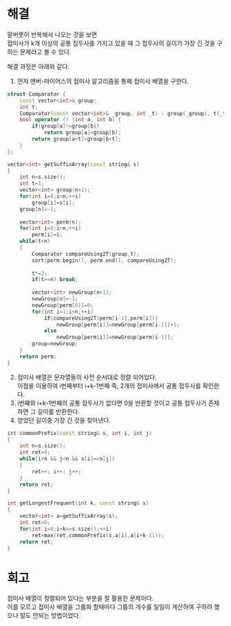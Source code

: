# 해결 
말버릇이 반복해서 나오는 것을 보면  
접미사가 k개 이상의 공통 접두사를 가지고 있을 때 그 접두사의 길이가 가장 긴 것을 구하는 문제라고 볼 수 있다.  

해결 과정은 아래와 같다.  
1. 먼저 맨버-마이어스의 접미사 알고리즘을 통해 접미사 배열을 구한다.  
```c++
struct Comparator {
    const vector<int>& group;
    int t;
    Comparator(const vector<int>& _group, int _t) : group(_group), t(_t) {}
    bool operator () (int a, int b) {
        if(group[a]!=group[b])
            return group[a]<group[b];
        return group[a+t]<group[b+t];
    }
};

vector<int> getSuffixArray(const string& s)
{
    int n=s.size();
    int t=1;
    vector<int> group(n+1);
    for(int i=0;i<n;++i)
        group[i]=s[i];
    group[n]=-1;
    
    vector<int> perm(n);
    for(int i=0;i<n;++i)
        perm[i]=i;
    while(t<n)
    {
        Comparator compareUsing2T(group,t);
        sort(perm.begin(), perm.end(), compareUsing2T);
        
        t*=2;
        if(t>=n) break;
        
        vector<int> newGroup(n+1);
        newGroup[n]=-1;
        newGroup[perm[0]]=0;
        for(int i=1;i<n;++i)
            if(compareUsing2T(perm[i-1],perm[i]))
                newGroup[perm[i]]=newGroup[perm[i-1]]+1;
            else
                newGroup[perm[i]]=newGroup[perm[i-1]];
        group=newGroup;
    }
    return perm;
}
```
2. 접미사 배열은 문자열들의 사전 순서대로 정렬 되어있다.  
  이점을 이용하여 i번째부터 i+k-1번째 즉, 2개의 접미사에서 공통 접두사를 확인한다.  
3. i번째와 i+k-1번째의 공통 접두사가 없다면 0을 반환할 것이고 공통 접두사가 존재하면 그 길이를 반환한다.  
4. 얻었던 길이중 가장 긴 것을 찾아낸다.  
```c++
int commonPrefix(const string& s, int i, int j)
{
    int n=s.size();
    int ret=0;
    while(i<n && j<n && s[i]==s[j])
    {
        ret++; i++; j++;
    }
    return ret;
}

int getLongestFrequent(int k, const string& s)
{
    vector<int> a=getSuffixArray(s);
    int ret=0;
    for(int i=0;i+k<=s.size();++i)
        ret=max(ret,commonPrefix(s,a[i],a[i+k-1]));
    return ret;
}
```

# 회고 
접미사 배열이 정렬되어 있다는 부분을 잘 활용한 문제이다.  
이를 모르고 접미사 배열을 그룹화 할때마다 그룹의 개수를 일일이 계산하여 구하려 했으나 말도 안되는 방법이었다.  


